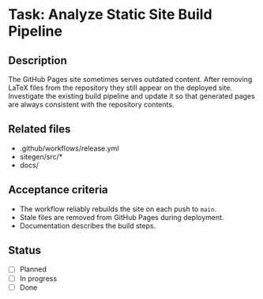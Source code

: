 # Task: Analyze Static Site Build Pipeline

## Description
The GitHub Pages site sometimes serves outdated content. After removing LaTeX files from the repository they still appear on the deployed site.
Investigate the existing build pipeline and update it so that generated pages are always consistent with the repository contents.

## Related files
- .github/workflows/release.yml
- sitegen/src/*
- docs/

## Acceptance criteria
- The workflow reliably rebuilds the site on each push to `main`.
- Stale files are removed from GitHub Pages during deployment.
- Documentation describes the build steps.

## Status
- [ ] Planned
- [ ] In progress
- [ ] Done

